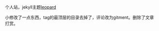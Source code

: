 个人站，jekyll主题[leopard](https://github.com/leopardpan/leopardpan.github.io/)

小修改了一点东西，tag的最顶层的目录去掉了，评论改为gitment。删除了文章打赏。